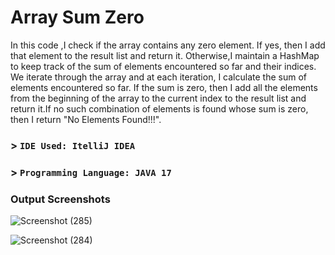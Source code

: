 # Array Sum Zero

In this code ,I check if the array contains any zero element. If yes, then I add that element to the result list and return it.
Otherwise,I maintain a HashMap to keep track of the sum of elements encountered so far and their indices. We iterate through the array and at each iteration,
I calculate the sum of elements encountered so far. If the sum is zero, then I add all the elements from the beginning of the array to the current index to
the result list and return it.If no such combination of elements is found whose sum is zero, then I return "No Elements Found!!!".


### > ```IDE Used: ItelliJ IDEA```
### > ```Programming Language: JAVA 17```


### Output Screenshots

![Screenshot (285)](https://user-images.githubusercontent.com/95289326/230294843-2f8c9b08-472c-49ed-8523-92b05931f960.png)

![Screenshot (284)](https://user-images.githubusercontent.com/95289326/230295206-062069ec-caad-40ab-ae29-df78713adc1f.png)
